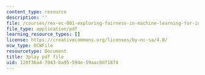 ```yaml
---
content_type: resource
description: ''
file: /courses/res-ec-001-exploring-fairness-in-machine-learning-for-international-development-spring-2020/120f36a47043ba95594e59aac0df1874_3f98wYIWsN0.pdf
file_type: application/pdf
learning_resource_types: []
license: https://creativecommons.org/licenses/by-nc-sa/4.0/
ocw_type: OCWFile
resourcetype: Document
title: 3play pdf file
uid: 120f36a4-7043-ba95-594e-59aac0df1874
---
```

